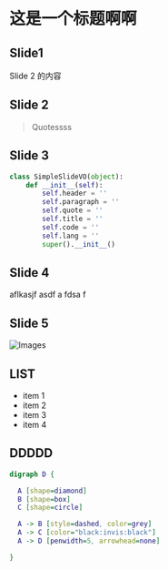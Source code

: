 # 这是一个标题啊啊

## Slide1

Slide 2 的内容

## Slide 2

> Quotessss

## Slide 3

```python
class SimpleSlideVO(object):
    def __init__(self):
        self.header = ''
        self.paragraph = ''
        self.quote = ''
        self.title = ''
        self.code = ''
        self.lang = ''
        super().__init__()
```

## Slide 4

aflkasjf asdf a
fdsa
f

## Slide 5

![Images](images/code0.png)

## LIST

 - item 1
 - item 2
 - item 3
 - item 4

## DDDDD

```dot
digraph D {

  A [shape=diamond]
  B [shape=box]
  C [shape=circle]

  A -> B [style=dashed, color=grey]
  A -> C [color="black:invis:black"]
  A -> D [penwidth=5, arrowhead=none]

}
```